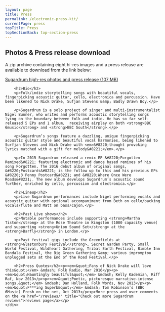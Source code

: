 ```yaml
---
layout: page
title: Press
permalink: /electronic-press-kit/
currentPage: press
topTitle: Press
topSectionBack: top-section-press
---
```

<div class="col-xs-12 text-section">
	<div class="text-col">	
		<h2>Photos &amp; Press release download</h2>
		<p>A zip archive containing eight hi-res images and a press release are available to download from the link below:</p>
		<p><a href="http://files.sugardrum.com/images/external/presskit/sugardrum-press-kit-and-photos.zip" title="Sugardrum Press Photos and Press Release"><i class="fa fa-download"></i> Sugardrum high-res photos and press release (107 MB)</a></p>

		<h2>Bio</h2>
		<p>Folk/indie storytelling songs with beautiful vocals, fingerpicking acoustic guitar, cello, electronica and percussion. Have been likened to Nick Drake, Sufjan Stevens &amp; Badly Drawn Boy.</p>

		<p>Sugardrum is a solo project of singer and multi-instrumentalist Nigel Bunner, who writes and performs acoustic storytelling songs lying on the boundary between folk and indie. He has so far self-released 5 EPs and 1 album,  receiving airplay on both <strong>BBC 6music</strong> and <strong>BBC South</strong>.</p>

		<p>Sugardrum’s songs feature a dazzling, unique fingerpicking acoustic guitar style and beautiful vocal harmonies, being likened to Surfjan Stevens and Nick Drake with <em>&#8220;thought provoking lyrics matched with a gift for melody&#8221;</em>.</p>

		<p>In 2015 Sugardrum released a remix EP &#8220;Forgotten Remixed&#8221; featuring electronic and dance based remixes of his song Forgotten. The 2016 debut album of original songs, &#8220;Postcards&#8221; is the follow up to this and his previous EPs &#8220;3 Penny Postcard&#8221; and &#8220;Where Once Were Roads&#8221;. The new album develops Sugardrum’s acoustic sound further, enriched by cello, percussion and electronica.</p>

		<h2>Lineup</h2>
		<p>Live Sugardrum performances include Nigel performing vocals and acoustic guitar with optional accompaniment from Beth on cello/backing vocals/flute and Matt on bass/cajon.</p>

		<h2>Past Live shows</h2>
		<p>Notable performances include supporting <strong>Martha Tiston</strong> at the Rose Theatre in Kingston (1000 capacity venue) and supporting <strong>Union Sound Set</strong> at the <strong>Barfly</strong> in London.</p>

		<p>Past festival gigs include the Greenfields at <strong>Glastonbury Festival</strong>, Secret Garden Party, Small World Festival, Wildheart Gathering, Tribal Earth Festival, Bimble Inn Bandala Festival, the Big Green Gathering &amp; various impromptou unplugged sets at the End of the Road Festival.</p>

		<h2>Press Quotes</h2><p><em>&quot;Fans of Nick Drake will love this&quot;</em> &mdash; Folk Radio, Mar 2016</p><p><em>&quot;Hauntingly beautiful&quot;</em> &mdash; Kelly Kademian, Riff Raf, Nov 2013</p><p><em>&quot;Poetic, picturesque narrative-intense songs.&quot;</em> &mdash; Dan Holland, Folk Words, Nov 2013</p><p><em>&quot;F***ing Superb&quot;</em> &mdash; Tom Robinson’s (BBC 6Music) Fresh on the net, Oct 2013</p><p>More press and user comments on the <a href="/reviews/" title="Check out more Sugardrum reviews">reviews page</a></p>
	</div>
</div>

